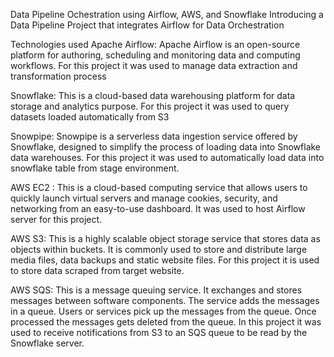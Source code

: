 Data Pipeline Ochestration using Airflow, AWS, and Snowflake
Introducing a Data Pipeline Project that integrates Airflow for Data Orchestration

Technologies used
Apache Airflow: Apache Airflow is an open-source platform for authoring, scheduling and monitoring data and computing workflows. For this project it was used to manage data extraction and transformation process

Snowflake: This is a cloud-based data warehousing platform for data storage and analytics purpose. For this project it was used to query datasets loaded automatically from S3

Snowpipe: Snowpipe is a serverless data ingestion service offered by Snowflake, designed to simplify the process of loading data into Snowflake data warehouses. For this project it was used to automatically load data into snowflake table from stage environment.

AWS EC2 : This is a cloud-based computing service that allows users to quickly launch virtual servers and manage cookies, security, and networking from an easy-to-use dashboard. It was used to host Airflow server for this project.

AWS S3: This is a highly scalable object storage service that stores data as objects within buckets. It is commonly used to store and distribute large media files, data backups and static website files. For this project it is used to store data scraped from target website.

AWS SQS: This is a message queuing service. It exchanges and stores messages between software components. The service adds the messages in a queue. Users or services pick up the messages from the queue. Once processed the messages gets deleted from the queue. In this project it was used to receive notifications from S3 to an SQS queue to be read by the Snowflake server.
